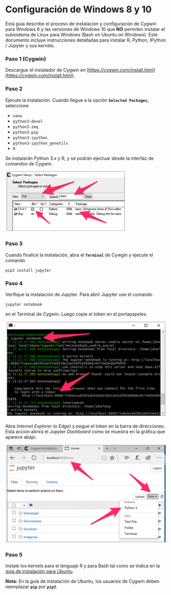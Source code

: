 # Configuración de Windows 8 y 10

Esta guía describe el proceso de instalación y configuración de Cygwin para
Windows 8 y las versiones de Windows 10 que **NO** permiten instalar el
subsistema de Linux para Windows (Bash on Ubuntu on Windows). Este documento
incluye instrucciones detalladas para instalar R, Python, IPython / Jupyter
y sus kernels.


### Paso 1 (Cygwin)
Descargue el instalador de Cygwin en
[https://cygwin.com/install.html](https://cygwin.com/install.html).

### Paso 2
Ejecute la instalación. Cuando llegue a la opción **`Selected Packages`**,
seleccione:

* `nano`
* `python3-devel`
* `python3-zmq`
* `python3-pip`
* `python3-ipython`
* `python3-ipython_genutils`
* `R`

Se instalarán Python 3.x y R, y se podrán ejectuar desde la interfaz de comandos
de Cygwin.

![alt](images/cygwin-packs.png)


### Paso 3
Cuando finalice la instalación, abra el **`Terminal`** de Cywgin y ejecute el
comando
```
pip3 install jupyter
```

### Paso 4
Verifique la instalación de Jupyter. Para abrir Jupyter use el comando
```
jupyter notebook
```
en el Terminal de Cygwin. Luego copie el token en el portapapeles.

![alt](images/cygwin-jupyter-token.png)

Abra *Internet Explorer* (o *Edge*) y pegue el token en la barra de direcciones.
Esta acción abrirá el *Jupyter Dashboard* como se muestra en la gráfica que
aparece abajo.

![alt](images/cygwin-jupyter-run.png)

### Paso 5
Instale los kernels para el lenguaje R y para Bash tal como se indica en la
[guía de instalación para Ubuntu](ubuntu.md).

**Nota:** En la guía de instalación de Ubuntu, los usuarios de Cygwin deben
reemplazar **`pip`** por **`pip3`**.
